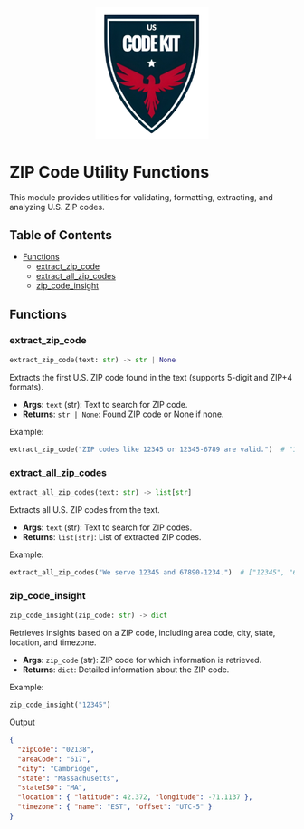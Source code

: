 <p align="center">
  <img src="../logo.png" alt="USCodeKit_logo" width="200"/>
</p>

# ZIP Code Utility Functions

This module provides utilities for validating, formatting, extracting, and analyzing U.S. ZIP codes.

## Table of Contents

- [Functions](#functions)
  - [extract_zip_code](#extract_zip_code)
  - [extract_all_zip_codes](#extract_all_zip_codes)
  - [zip_code_insight](#zip_code_insight)

## Functions

### extract_zip_code

```python
extract_zip_code(text: str) -> str | None
```

Extracts the first U.S. ZIP code found in the text (supports 5-digit and ZIP+4 formats).

- **Args**: `text` (str): Text to search for ZIP code.
- **Returns**: `str | None`: Found ZIP code or None if none.

Example:

```python
extract_zip_code("ZIP codes like 12345 or 12345-6789 are valid.")  # "12345"
```

### extract_all_zip_codes

```python
extract_all_zip_codes(text: str) -> list[str]
```

Extracts all U.S. ZIP codes from the text.

- **Args**: `text` (str): Text to search for ZIP codes.
- **Returns**: `list[str]`: List of extracted ZIP codes.

Example:

```python
extract_all_zip_codes("We serve 12345 and 67890-1234.")  # ["12345", "67890-1234"]
```

### zip_code_insight

```python
zip_code_insight(zip_code: str) -> dict
```

Retrieves insights based on a ZIP code, including area code, city, state, location, and timezone.

- **Args**: `zip_code` (str): ZIP code for which information is retrieved.
- **Returns**: `dict`: Detailed information about the ZIP code.

Example:

```python
zip_code_insight("12345")
```

Output

```json
{
  "zipCode": "02138",
  "areaCode": "617",
  "city": "Cambridge",
  "state": "Massachusetts",
  "stateISO": "MA",
  "location": { "latitude": 42.372, "longitude": -71.1137 },
  "timezone": { "name": "EST", "offset": "UTC-5" }
}
```
